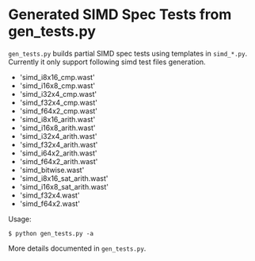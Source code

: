 # Generated SIMD Spec Tests from gen_tests.py

`gen_tests.py` builds partial SIMD spec tests using templates in `simd_*.py`.
Currently it only support following simd test files generation.

- 'simd_i8x16_cmp.wast'
- 'simd_i16x8_cmp.wast'
- 'simd_i32x4_cmp.wast'
- 'simd_f32x4_cmp.wast'
- 'simd_f64x2_cmp.wast'
- 'simd_i8x16_arith.wast'
- 'simd_i16x8_arith.wast'
- 'simd_i32x4_arith.wast'
- 'simd_f32x4_arith.wast'
- 'simd_i64x2_arith.wast'
- 'simd_f64x2_arith.wast'
- 'simd_bitwise.wast'
- 'simd_i8x16_sat_arith.wast'
- 'simd_i16x8_sat_arith.wast'
- 'simd_f32x4.wast'
- 'simd_f64x2.wast'


Usage:

```
$ python gen_tests.py -a
```

More details documented in `gen_tests.py`.
